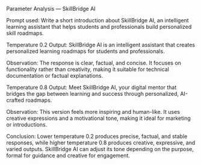 Parameter Analysis — SkillBridge AI

Prompt used:
    Write a short introduction about SkillBridge AI, an intelligent learning
    assistant that helps students and professionals build personalized skill
    roadmaps.

Temperature 0.2
Output:
    SkillBridge AI is an intelligent assistant that creates personalized
    learning roadmaps for students and professionals.

Observation:
    The response is clear, factual, and concise. It focuses on functionality
    rather than creativity, making it suitable for technical documentation
    or factual explanations.

Temperature 0.8
Output:
    Meet SkillBridge AI, your digital mentor that bridges the gap between
    learning and success through personalized, AI-crafted roadmaps.

Observation:
    This version feels more inspiring and human-like. It uses creative
    expressions and a motivational tone, making it ideal for marketing or
    introductions.

Conclusion:
    Lower temperature 0.2 produces precise, factual, and stable responses,
    while higher temperature 0.8 produces creative, expressive, and varied
    outputs. SkillBridge AI can adjust its tone depending on the purpose,
    formal for guidance and creative for engagement.
